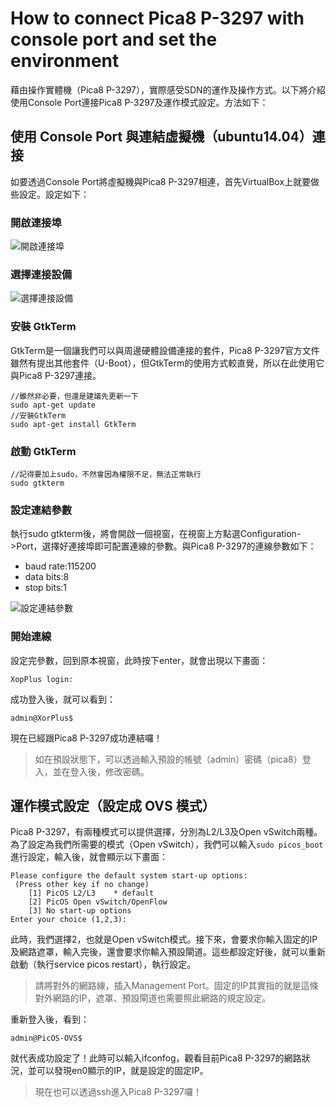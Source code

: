 # How to connect Pica8 P-3297 with console port and set the environment

藉由操作實體機（Pica8 P-3297），實際感受SDN的運作及操作方式。以下將介紹使用Console Port連接Pica8 P-3297及運作模式設定。方法如下：

## 使用 Console Port 與連結虛擬機（ubuntu14.04）連接

如要透過Console Port將虛擬機與Pica8 P-3297相連，首先VirtualBox上就要做些設定。設定如下：
 
### 開啟連接埠
![開啟連接埠](https://github.com/imac-cloud/SDN-tutorial/blob/master/Pica8-P-3297/ConnectAndSetEnvironment/images/%E9%96%8B%E5%95%9F%E4%B8%B2%E6%8E%A5%E5%9F%A0.png?raw=true)

### 選擇連接設備
![選擇連接設備](https://github.com/imac-cloud/SDN-tutorial/blob/master/Pica8-P-3297/ConnectAndSetEnvironment/images/%E9%81%B8%E6%93%87%E9%80%A3%E6%8E%A5%E8%A8%AD%E5%82%99.png?raw=true)

### 安裝 GtkTerm
GtkTerm是一個讓我們可以與周邊硬體設備連接的套件，Pica8 P-3297官方文件雖然有提出其他套件（U-Boot），但GtkTerm的使用方式較直覺，所以在此使用它與Pica8 P-3297連接。

```shell
//雖然非必要，但還是建議先更新一下
sudo apt-get update
//安裝GtkTerm
sudo apt-get install GtkTerm
```

### 啟動 GtkTerm
```shell
//記得要加上sudo，不然會因為權限不足，無法正常執行
sudo gtkterm
```

### 設定連結參數
執行sudo gtkterm後，將會開啟一個視窗，在視窗上方點選Configuration->Port，選擇好連接埠即可配置連線的參數。與Pica8 P-3297的連線參數如下：

* baud rate:115200
* data bits:8
* stop bits:1

![設定連結參數](https://github.com/imac-cloud/SDN-tutorial/blob/master/Pica8-P-3297/ConnectAndSetEnvironment/images/%E8%A8%AD%E5%AE%9A%E9%80%A3%E7%B5%90%E5%8F%83%E6%95%B8.png?raw=true)

### 開始連線
設定完參數，回到原本視窗，此時按下enter，就會出現以下畫面：

```shell
XopPlus login:
```

成功登入後，就可以看到：

```shell
admin@XorPlus$
```
現在已經跟Pica8 P-3297成功連結囉！
> 如在預設狀態下，可以透過輸入預設的帳號（admin）密碼（pica8）登入，並在登入後，修改密碼。

## 運作模式設定（設定成 OVS 模式）

Pica8 P-3297，有兩種模式可以提供選擇，分別為L2/L3及Open vSwitch兩種。為了設定為我們所需要的模式（Open vSwitch），我們可以輸入```sudo picos_boot```進行設定，輸入後，就會顯示以下畫面：

```shell
Please configure the default system start-up options:
 (Press other key if no change)
    [1] PicOS L2/L3    * default
    [2] PicOS Open vSwitch/OpenFlow
    [3] No start-up options
Enter your choice (1,2,3):
```
此時，我們選擇2，也就是Open vSwitch模式。接下來，會要求你輸入固定的IP及網路遮罩，輸入完後，還會要求你輸入預設閘道。這些都設定好後，就可以重新啟動（執行service picos restart），執行設定。

> 請將對外的網路線，插入Management Port。固定的IP其實指的就是這條對外網路的IP，遮罩、預設閘道也需要照此網路的規定設定。

重新登入後，看到：

```shell
admin@PicOS-OVS$
```

就代表成功設定了！此時可以輸入ifconfog，觀看目前Pica8 P-3297的網路狀況，並可以發現en0顯示的IP，就是設定的固定IP。
> 現在也可以透過ssh進入Pica8 P-3297囉！